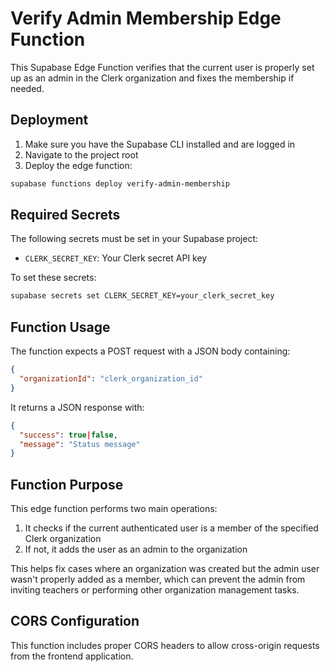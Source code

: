 
# Verify Admin Membership Edge Function

This Supabase Edge Function verifies that the current user is properly set up as an admin in the Clerk organization and fixes the membership if needed.

## Deployment

1. Make sure you have the Supabase CLI installed and are logged in
2. Navigate to the project root
3. Deploy the edge function:

```bash
supabase functions deploy verify-admin-membership
```

## Required Secrets

The following secrets must be set in your Supabase project:

- `CLERK_SECRET_KEY`: Your Clerk secret API key

To set these secrets:

```bash
supabase secrets set CLERK_SECRET_KEY=your_clerk_secret_key
```

## Function Usage

The function expects a POST request with a JSON body containing:

```json
{
  "organizationId": "clerk_organization_id"
}
```

It returns a JSON response with:

```json
{
  "success": true|false,
  "message": "Status message"
}
```

## Function Purpose

This edge function performs two main operations:
1. It checks if the current authenticated user is a member of the specified Clerk organization
2. If not, it adds the user as an admin to the organization

This helps fix cases where an organization was created but the admin user wasn't properly added as a member, which can prevent the admin from inviting teachers or performing other organization management tasks.

## CORS Configuration

This function includes proper CORS headers to allow cross-origin requests from the frontend application.
